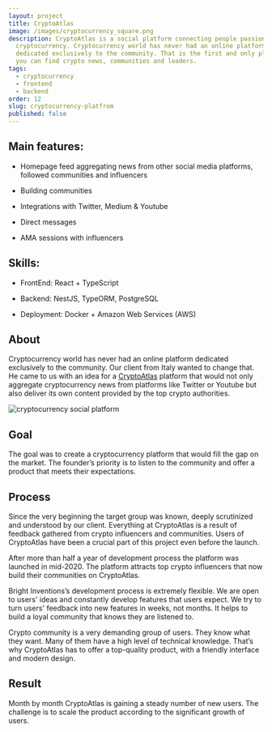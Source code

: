 ```yaml
---
layout: project
title: CryptoAtlas
image: /images/cryptocurrency_square.png
description: CryptoAtlas is a social platform connecting people passionate about
  cryptocurrency. Cryptocurrency world has never had an online platform
  dedicated exclusively to the community. That is the first and only place where
  you can find crypto news, communities and leaders.
tags:
  - cryptocurrency
  - frontend
  - backend
order: 12
slug: cryptocurrency-platfrom
published: false
---
```

## Main features:

* Homepage feed aggregating news from other social media platforms, followed communities and influencers

* Building communities

* Integrations with Twitter, Medium & Youtube

* Direct messages

* AMA sessions with influencers

## Skills:

* FrontEnd: React + TypeScript

* Backend: NestJS, TypeORM, PostgreSQL

* Deployment: Docker + Amazon Web Services (AWS)

## About

Cryptocurrency world has never had an online platform dedicated exclusively to the community. Our client from Italy wanted to change that. He came to us with an idea for a [CryptoAtlas](https://www.cryptoatlas.io) platform that would not only aggregate cryptocurrency news from platforms like Twitter or Youtube but also deliver its own content provided by the top crypto authorities.

![cryptocurrency social platform](/images/cryptocurrency_platform.png)

## Goal

The goal was to create a cryptocurrency platform that would fill the gap on the market. The founder’s priority is to listen to the community and offer a product that meets their expectations.

## Process

Since the very beginning the target group was known, deeply scrutinized and understood by our client. Everything at CryptoAtlas is a result of feedback gathered from crypto influencers and communities. Users of CryptoAtlas have been a crucial part of this project even before the launch.

After more than half a year of development process the platform was launched in mid-2020. The platform attracts top crypto influencers that now build their communities on CryptoAtlas.

Bright Inventions’s development process is extremely flexible. We are open to users' ideas and constantly develop features that users expect. We try to turn users' feedback into new features in weeks, not months. It helps to build a loyal community that knows they are listened to.

Crypto community is a very demanding group of users. They know what they want. Many of them have a high level of technical knowledge. That’s why CryptoAtlas has to offer a top-quality product, with a friendly interface and modern design. 

## Result

Month by month CryptoAtlas is gaining a steady number of new users. The challenge is to scale the product according to the significant growth of users.